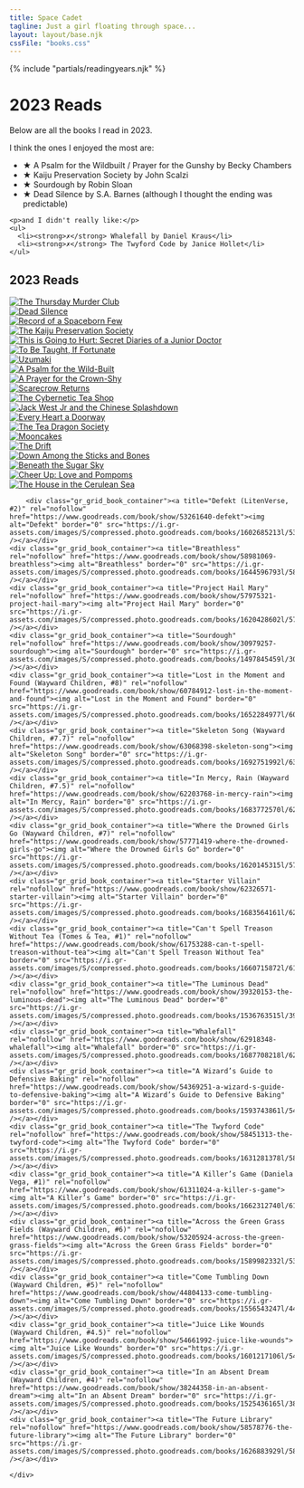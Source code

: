 ```yaml
---
title: Space Cadet
tagline: Just a girl floating through space...
layout: layout/base.njk
cssFile: "books.css"
---
```


{% include "partials/readingyears.njk" %}


<h1>2023 Reads</h1>
    <p>Below are all the books I read in 2023.</p>
    <p>I think the ones I enjoyed the most are:</p>
    <ul>
      <li><strong>&#9733;</strong> A Psalm for the Wildbuilt / Prayer for the Gunshy by Becky Chambers</li>
      <li><strong>&#9733;</strong> Kaiju Preservation Society by John Scalzi</li>
      <li><strong>&#9733;</strong> Sourdough by Robin Sloan</li>
      <li><strong>&#9733;</strong> Dead Silence by S.A. Barnes (although I thought the ending was predictable)</li>
    </ul>

    <p>and I didn't really like:</p>
    <ul>
      <li><strong>✗</strong> Whalefall by Daniel Kraus</li>
      <li><strong>✗</strong> The Twyford Code by Janice Hollet</li>
    </ul>



<h2>2023 Reads</h2>
<div class="gr_grid_container">
    <div class="gr_grid_book_container"><a title="The Thursday Murder Club" rel="nofollow" href="https://www.goodreads.com/book/show/55343854-the-thursday-murder-club"><img alt="The Thursday Murder Club" border="0" src="https://i.gr-assets.com/images/S/compressed.photo.goodreads.com/books/1600177058l/55343854._SX98_.jpg" /></a></div>
    <div class="gr_grid_book_container"><a title="Dead Silence" rel="nofollow" href="https://www.goodreads.com/book/show/58056838-dead-silence"><img alt="Dead Silence" border="0" src="https://i.gr-assets.com/images/S/compressed.photo.goodreads.com/books/1634062885l/58056838._SX98_.jpg" /></a></div>
    <div class="gr_grid_book_container"><a title="Record of a Spaceborn Few (Wayfarers, #3)" rel="nofollow" href="https://www.goodreads.com/book/show/35068827-record-of-a-spaceborn-few"><img alt="Record of a Spaceborn Few" border="0" src="https://i.gr-assets.com/images/S/compressed.photo.goodreads.com/books/1519921010l/35068827._SX98_.jpg" /></a></div>
    <div class="gr_grid_book_container"><a title="The Kaiju Preservation Society" rel="nofollow" href="https://www.goodreads.com/book/show/57507332-the-kaiju-preservation-society"><img alt="The Kaiju Preservation Society" border="0" src="https://i.gr-assets.com/images/S/compressed.photo.goodreads.com/books/1624896489l/57507332._SX98_.jpg" /></a></div>
    <div class="gr_grid_book_container"><a title="This is Going to Hurt: Secret Diaries of a Junior Doctor" rel="nofollow" href="https://www.goodreads.com/book/show/35510008-this-is-going-to-hurt"><img alt="This is Going to Hurt: Secret Diaries of a Junior Doctor" border="0" src="https://i.gr-assets.com/images/S/compressed.photo.goodreads.com/books/1498340278l/35510008._SX98_.jpg" /></a></div>
    <div class="gr_grid_book_container"><a title="To Be Taught, If Fortunate" rel="nofollow" href="https://www.goodreads.com/book/show/43445841-to-be-taught-if-fortunate"><img alt="To Be Taught, If Fortunate" border="0" src="https://i.gr-assets.com/images/S/compressed.photo.goodreads.com/books/1552530357l/43445841._SX98_.jpg" /></a></div>
    <div class="gr_grid_book_container"><a title="Uzumaki" rel="nofollow" href="https://www.goodreads.com/book/show/41835338-uzumaki"><img alt="Uzumaki" border="0" src="https://i.gr-assets.com/images/S/compressed.photo.goodreads.com/books/1537013452l/41835338._SX98_.jpg" /></a></div>
    <div class="gr_grid_book_container"><a title="A Psalm for the Wild-Built (Monk & Robot, #1)" rel="nofollow" href="https://www.goodreads.com/book/show/55167243-a-psalm-for-the-wild-built"><img alt="A Psalm for the Wild-Built" border="0" src="https://i.gr-assets.com/images/S/compressed.photo.goodreads.com/books/1600789287l/55167243._SX98_.jpg" /></a></div>
    <div class="gr_grid_book_container"><a title="A Prayer for the Crown-Shy (Monk & Robot, #2)" rel="nofollow" href="https://www.goodreads.com/book/show/40864030-a-prayer-for-the-crown-shy"><img alt="A Prayer for the Crown-Shy" border="0" src="https://i.gr-assets.com/images/S/compressed.photo.goodreads.com/books/1733422002l/40864030._SX98_.jpg" /></a></div>
    <div class="gr_grid_book_container"><a title="Scarecrow Returns (Shane Schofield, #4)" rel="nofollow" href="https://www.goodreads.com/book/show/11196702-scarecrow-returns"><img alt="Scarecrow Returns" border="0" src="https://i.gr-assets.com/images/S/compressed.photo.goodreads.com/books/1467445285l/11196702._SX98_.jpg" /></a></div>
    <div class="gr_grid_book_container"><a title="The Cybernetic Tea Shop" rel="nofollow" href="https://www.goodreads.com/book/show/49984407-the-cybernetic-tea-shop"><img alt="The Cybernetic Tea Shop" border="0" src="https://i.gr-assets.com/images/S/compressed.photo.goodreads.com/books/1564610494l/49984407._SX98_SY160_.jpg" /></a></div>
    <div class="gr_grid_book_container"><a title="Jack West Jr and the Chinese Splashdown (Jack West Jr, #5.5)" rel="nofollow" href="https://www.goodreads.com/book/show/53828960-jack-west-jr-and-the-chinese-splashdown"><img alt="Jack West Jr and the Chinese Splashdown" border="0" src="https://i.gr-assets.com/images/S/compressed.photo.goodreads.com/books/1591312378l/53828960._SX98_.jpg" /></a></div>
    <div class="gr_grid_book_container"><a title="Every Heart a Doorway (Wayward Children, #1)" rel="nofollow" href="https://www.goodreads.com/book/show/25533896-every-heart-a-doorway"><img alt="Every Heart a Doorway" border="0" src="https://i.gr-assets.com/images/S/compressed.photo.goodreads.com/books/1654409607l/25533896._SX98_.jpg" /></a></div>
    <div class="gr_grid_book_container"><a title="The Tea Dragon Society (Tea Dragon, #1)" rel="nofollow" href="https://www.goodreads.com/book/show/54555454-the-tea-dragon-society"><img alt="The Tea Dragon Society" border="0" src="https://i.gr-assets.com/images/S/compressed.photo.goodreads.com/books/1594917427l/54555454._SX98_.jpg" /></a></div>
    <div class="gr_grid_book_container"><a title="Mooncakes" rel="nofollow" href="https://www.goodreads.com/book/show/50072401-mooncakes"><img alt="Mooncakes" border="0" src="https://i.gr-assets.com/images/S/compressed.photo.goodreads.com/books/1564753031l/50072401._SX98_SY160_.jpg" /></a></div>
    <div class="gr_grid_book_container"><a title="The Drift" rel="nofollow" href="https://www.goodreads.com/book/show/58042331-the-drift"><img alt="The Drift" border="0" src="https://i.gr-assets.com/images/S/compressed.photo.goodreads.com/books/1660104142l/58042331._SX98_.jpg" /></a></div>
    <div class="gr_grid_book_container"><a title="Down Among the Sticks and Bones (Wayward Children, #2)" rel="nofollow" href="https://www.goodreads.com/book/show/31450908-down-among-the-sticks-and-bones"><img alt="Down Among the Sticks and Bones" border="0" src="https://i.gr-assets.com/images/S/compressed.photo.goodreads.com/books/1473685781l/31450908._SX98_.jpg" /></a></div>
    <div class="gr_grid_book_container"><a title="Beneath the Sugar Sky (Wayward Children, #3)" rel="nofollow" href="https://www.goodreads.com/book/show/27366528-beneath-the-sugar-sky"><img alt="Beneath the Sugar Sky" border="0" src="https://i.gr-assets.com/images/S/compressed.photo.goodreads.com/books/1494436031l/27366528._SX98_.jpg" /></a></div>
    <div class="gr_grid_book_container"><a title="Cheer Up: Love and Pompoms" rel="nofollow" href="https://www.goodreads.com/book/show/58555033-cheer-up"><img alt="Cheer Up: Love and Pompoms" border="0" src="https://i.gr-assets.com/images/S/compressed.photo.goodreads.com/books/1626277008l/58555033._SX98_.jpg" /></a></div>
    <div class="gr_grid_book_container"><a title="The House in the Cerulean Sea (Cerulean Chronicles, #1)" rel="nofollow" href="https://www.goodreads.com/book/show/45047384-the-house-in-the-cerulean-sea"><img alt="The House in the Cerulean Sea" border="0" src="https://i.gr-assets.com/images/S/compressed.photo.goodreads.com/books/1569514209l/45047384._SX98_.jpg" /></a></div>

        <div class="gr_grid_book_container"><a title="Defekt (LitenVerse, #2)" rel="nofollow" href="https://www.goodreads.com/book/show/53261640-defekt"><img alt="Defekt" border="0" src="https://i.gr-assets.com/images/S/compressed.photo.goodreads.com/books/1602685213l/53261640._SX98_.jpg" /></a></div>
    <div class="gr_grid_book_container"><a title="Breathless" rel="nofollow" href="https://www.goodreads.com/book/show/58981069-breathless"><img alt="Breathless" border="0" src="https://i.gr-assets.com/images/S/compressed.photo.goodreads.com/books/1644596793l/58981069._SX98_.jpg" /></a></div>
    <div class="gr_grid_book_container"><a title="Project Hail Mary" rel="nofollow" href="https://www.goodreads.com/book/show/57975321-project-hail-mary"><img alt="Project Hail Mary" border="0" src="https://i.gr-assets.com/images/S/compressed.photo.goodreads.com/books/1620428602l/57975321._SX98_.jpg" /></a></div>
    <div class="gr_grid_book_container"><a title="Sourdough" rel="nofollow" href="https://www.goodreads.com/book/show/30979257-sourdough"><img alt="Sourdough" border="0" src="https://i.gr-assets.com/images/S/compressed.photo.goodreads.com/books/1497845459l/30979257._SX98_.jpg" /></a></div>
    <div class="gr_grid_book_container"><a title="Lost in the Moment and Found (Wayward Children, #8)" rel="nofollow" href="https://www.goodreads.com/book/show/60784912-lost-in-the-moment-and-found"><img alt="Lost in the Moment and Found" border="0" src="https://i.gr-assets.com/images/S/compressed.photo.goodreads.com/books/1652284977l/60784912._SX98_.jpg" /></a></div>
    <div class="gr_grid_book_container"><a title="Skeleton Song (Wayward Children, #7.7)" rel="nofollow" href="https://www.goodreads.com/book/show/63068398-skeleton-song"><img alt="Skeleton Song" border="0" src="https://i.gr-assets.com/images/S/compressed.photo.goodreads.com/books/1692751992l/63068398._SX98_.jpg" /></a></div>
    <div class="gr_grid_book_container"><a title="In Mercy, Rain (Wayward Children, #7.5)" rel="nofollow" href="https://www.goodreads.com/book/show/62203768-in-mercy-rain"><img alt="In Mercy, Rain" border="0" src="https://i.gr-assets.com/images/S/compressed.photo.goodreads.com/books/1683772570l/62203768._SX98_.jpg" /></a></div>
    <div class="gr_grid_book_container"><a title="Where the Drowned Girls Go (Wayward Children, #7)" rel="nofollow" href="https://www.goodreads.com/book/show/57771419-where-the-drowned-girls-go"><img alt="Where the Drowned Girls Go" border="0" src="https://i.gr-assets.com/images/S/compressed.photo.goodreads.com/books/1620145315l/57771419._SX98_.jpg" /></a></div>
    <div class="gr_grid_book_container"><a title="Starter Villain" rel="nofollow" href="https://www.goodreads.com/book/show/62326571-starter-villain"><img alt="Starter Villain" border="0" src="https://i.gr-assets.com/images/S/compressed.photo.goodreads.com/books/1683564161l/62326571._SX98_.jpg" /></a></div>
    <div class="gr_grid_book_container"><a title="Can't Spell Treason Without Tea (Tomes & Tea, #1)" rel="nofollow" href="https://www.goodreads.com/book/show/61753288-can-t-spell-treason-without-tea"><img alt="Can't Spell Treason Without Tea" border="0" src="https://i.gr-assets.com/images/S/compressed.photo.goodreads.com/books/1660715872l/61753288._SX98_.jpg" /></a></div>
    <div class="gr_grid_book_container"><a title="The Luminous Dead" rel="nofollow" href="https://www.goodreads.com/book/show/39320153-the-luminous-dead"><img alt="The Luminous Dead" border="0" src="https://i.gr-assets.com/images/S/compressed.photo.goodreads.com/books/1536763515l/39320153._SX98_.jpg" /></a></div>
    <div class="gr_grid_book_container"><a title="Whalefall" rel="nofollow" href="https://www.goodreads.com/book/show/62918348-whalefall"><img alt="Whalefall" border="0" src="https://i.gr-assets.com/images/S/compressed.photo.goodreads.com/books/1687708218l/62918348._SX98_.jpg" /></a></div>
    <div class="gr_grid_book_container"><a title="A Wizard’s Guide to Defensive Baking" rel="nofollow" href="https://www.goodreads.com/book/show/54369251-a-wizard-s-guide-to-defensive-baking"><img alt="A Wizard’s Guide to Defensive Baking" border="0" src="https://i.gr-assets.com/images/S/compressed.photo.goodreads.com/books/1593743861l/54369251._SX98_.jpg" /></a></div>
    <div class="gr_grid_book_container"><a title="The Twyford Code" rel="nofollow" href="https://www.goodreads.com/book/show/58451313-the-twyford-code"><img alt="The Twyford Code" border="0" src="https://i.gr-assets.com/images/S/compressed.photo.goodreads.com/books/1631281378l/58451313._SX98_.jpg" /></a></div>
    <div class="gr_grid_book_container"><a title="A Killer’s Game (Daniela Vega, #1)" rel="nofollow" href="https://www.goodreads.com/book/show/61311024-a-killer-s-game"><img alt="A Killer’s Game" border="0" src="https://i.gr-assets.com/images/S/compressed.photo.goodreads.com/books/1662312740l/61311024._SX98_.jpg" /></a></div>
    <div class="gr_grid_book_container"><a title="Across the Green Grass Fields (Wayward Children, #6)" rel="nofollow" href="https://www.goodreads.com/book/show/53205924-across-the-green-grass-fields"><img alt="Across the Green Grass Fields" border="0" src="https://i.gr-assets.com/images/S/compressed.photo.goodreads.com/books/1589982332l/53205924._SX98_.jpg" /></a></div>
    <div class="gr_grid_book_container"><a title="Come Tumbling Down (Wayward Children, #5)" rel="nofollow" href="https://www.goodreads.com/book/show/44804133-come-tumbling-down"><img alt="Come Tumbling Down" border="0" src="https://i.gr-assets.com/images/S/compressed.photo.goodreads.com/books/1556543247l/44804133._SX98_.jpg" /></a></div>
    <div class="gr_grid_book_container"><a title="Juice Like Wounds (Wayward Children, #4.5)" rel="nofollow" href="https://www.goodreads.com/book/show/54661992-juice-like-wounds"><img alt="Juice Like Wounds" border="0" src="https://i.gr-assets.com/images/S/compressed.photo.goodreads.com/books/1601217106l/54661992._SX98_.jpg" /></a></div>
    <div class="gr_grid_book_container"><a title="In an Absent Dream (Wayward Children, #4)" rel="nofollow" href="https://www.goodreads.com/book/show/38244358-in-an-absent-dream"><img alt="In an Absent Dream" border="0" src="https://i.gr-assets.com/images/S/compressed.photo.goodreads.com/books/1525436165l/38244358._SX98_.jpg" /></a></div>
    <div class="gr_grid_book_container"><a title="The Future Library" rel="nofollow" href="https://www.goodreads.com/book/show/58578776-the-future-library"><img alt="The Future Library" border="0" src="https://i.gr-assets.com/images/S/compressed.photo.goodreads.com/books/1626883929l/58578776._SX98_.jpg" /></a></div>
    
    </div>